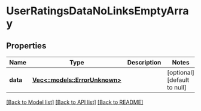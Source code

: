 # UserRatingsDataNoLinksEmptyArray

## Properties
Name | Type | Description | Notes
------------ | ------------- | ------------- | -------------
**data** | [**Vec<::models::ErrorUnknown>**](.md) |  | [optional] [default to null]

[[Back to Model list]](../README.md#documentation-for-models) [[Back to API list]](../README.md#documentation-for-api-endpoints) [[Back to README]](../README.md)


